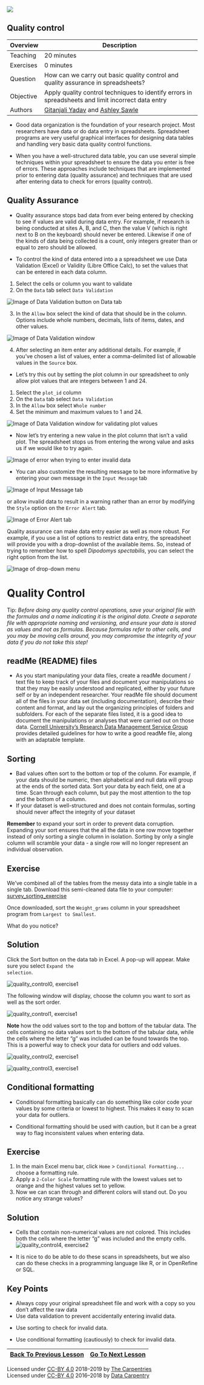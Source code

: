 <img src = /Images/R4R_header.png>

## Quality control
 
 
 | Overview | Description |
| --- | --- |
| Teaching | 20 minutes |
| Exercises | 0 minutes | 
| Question| How can we carry out basic quality control and quality assurance in spreadsheets? |
| Objective | Apply quality control techniques to identify errors in spreadsheets and limit incorrect data entry|
| Authors | [Gitanjali Yadav](http://www.nipgr.res.in/research/dr_gyadav.php) and [Ashley Sawle](https://www.cruk.cam.ac.uk/author/ashley-sawle) | 

* Good data organization is the foundation of your research
project. Most researchers have data or do data entry in
spreadsheets. Spreadsheet programs are very useful graphical
interfaces for designing data tables and handling very basic data
quality control functions. 


* When you have a well-structured data table, you can use several simple
techniques within your spreadsheet to ensure the data you enter is
free of errors. These approaches include techniques that are
implemented prior to entering data (quality assurance) and
techniques that are used after entering data to check for errors
(quality control).</p>

## Quality Assurance

* Quality assurance stops bad data from ever being entered by checking to see if
values are valid during data entry. For example, if research is being conducted
at sites A, B, and C, then the value V (which is right next to B on the
keyboard) should never be entered. Likewise if one of the kinds of data being
collected is a count, only integers greater than or equal to zero should be
allowed.</p>

* To control the kind of data entered into a a spreadsheet we use Data Validation
(Excel) or Validity (Libre Office Calc), to set the values that can be entered
in each data column.</p>
1. Select the cells or column you want to validate
2. On the <code class="highlighter-rouge">Data</code> tab select <code class="highlighter-rouge">Data Validation</code></p>

<img src="/Images/data_validation.png" alt="Image of Data Validation button on Data tab" />

3. In the <code class="highlighter-rouge">Allow</code> box select the kind of data that should be in the
   column. Options include whole numbers, decimals, lists of items, dates, and
   other values.</p>

<img src="/Images/data_validation_window.png" alt="Image of Data Validation window" />

4. After selecting an item enter any additional details. For example, if you’ve
   chosen a list of values, enter a comma-delimited list of allowable
   values in the <code class="highlighter-rouge">Source</code> box.</p>


* Let’s try this out by setting the plot column in our spreadsheet to only allow
plot values that are integers between 1 and 24.</p>

<ol>
  <li>Select the <code class="highlighter-rouge">plot_id</code> column</li>
  <li>On the <code class="highlighter-rouge">Data</code> tab select <code class="highlighter-rouge">Data Validation</code></li>
  <li>In the <code class="highlighter-rouge">Allow</code> box select <code class="highlighter-rouge">Whole number</code></li>
  <li>Set the minimum and maximum values to 1 and 24.</li>
</ol>

<p><img src="/Images/plot_validation.png" alt="Image of Data Validation window for validating plot values" /></p>

* Now let’s try entering a new value in the plot column that isn’t a valid
plot. The spreadsheet stops us from entering the wrong value and asks us if we
would like to try again.</p>

<p><img src="/Images/invalid_value.png" alt="Image of error when trying to enter invalid data" /></p>

* You can also customize the resulting message to be more informative by entering
your own message in the <code class="highlighter-rouge">Input Message</code> tab</p>

<p><img src="/Images/input_message.png" alt="Image of Input Message tab" /></p>

<p>or allow invalid data to result in a warning rather than an error by modifying the <code class="highlighter-rouge">Style</code>
option on the <code class="highlighter-rouge">Error Alert</code> tab.</p>

<p><img src="/Images/error_alert.png" alt="Image of Error Alert tab" /></p>

<p>Quality assurance can make data entry easier as well as more robust. For
example, if you use a list of options to restrict data entry, the spreadsheet
will provide you with a drop-downlist of the available items. So, instead of
trying to remember how to spell <em>Dipodomys spectabilis</em>, you can select the
right option from the list.</p>

<p><img src="/Images/drop_down_list.png" alt="Image of drop-down menu" /></p>

<h1 id="quality-control">Quality Control</h1>

<p>Tip: <em>Before doing any quality control operations, save your original file with the formulas and a name indicating it is the original
data. Create a separate file with appropriate naming and versioning, and ensure your data is stored as values and not as formulas. 
Because formulas refer to other cells, and you may be moving cells around, you may compromise the integrity of your data if you do not
take this step!</em></p>

## readMe (README) files

* As you start manipulating your data files, create a readMe document / text file to keep track of your files and
document your manipulations so that they may be easily understood and replicated, either by your future self or by an independent researcher. Your readMe file should document all of the files in your data set (including documentation), describe their content and format, and lay out the organizing principles of folders and subfolders. For each of the separate files listed, it is a good idea to document the manipulations or analyses that were carried out on those data. 
<a href="https://data.research.cornell.edu/content/readme">Cornell University’s Research Data Management Service Group</a> provides detailed guidelines for how to write a good readMe file, along with an adaptable template.</p>

## Sorting

* Bad values often sort to the bottom or top of the column. For example, if your data should be numeric, then alphabetical and null data will group at the ends of the sorted data. Sort your data by each field, one at a time. Scan through each column, but pay the most attention to the top and the bottom of a column. 
* If your dataset is well-structured and does not contain formulas, sorting should never affect the integrity of your dataset

<p><strong>Remember</strong> to expand your sort in order to prevent data corruption. Expanding your sort ensures that the all the data in one row move together instead of only sorting a single column in isolation. Sorting by only a single column will scramble your data - a single row will no longer represent an individual observation.</p>

## Exercise

  <p>We’ve combined all of the tables from the messy data into a single table in a single tab. Download this semi-cleaned data file to your computer: <a href="https://github.com/datacarpentry/spreadsheet-ecology-lesson/blob/gh-pages/data/survey_sorting_exercise.xlsx?raw=true">survey_sorting_exercise</a></p>

  <p>Once downloaded, sort the <code class="highlighter-rouge">Weight_grams</code> column in your spreadsheet program from <code class="highlighter-rouge">Largest to Smallest</code>.</p>

  <p>What do you notice?</p>

 ## Solution

 Click the Sort button on the data tab in Excel. A pop-up will appear. Make sure you select <code class="highlighter-rouge">Expand the selection</code>.</p>

 <p class="output"><img src="/Images/sorting_button.png" alt="quality_control0, exercise1" /></p>

 <p>The following window will display, choose the column you want to sort as well as the sort order.</p>

<p class="output"><img src="/Images/sorting_example.png" alt="quality_control1, exercise1" /></p>

<p><strong>Note</strong> how the odd values sort to the top and bottom of the tabular data. 
The cells containing no data values sort to the bottom of the tabular data, while the cells where the letter “g” was included can be found towards the top. This is a powerful way to check your data for outliers and odd values.</p>

<p class="output"><img src="/Images/sorting_solution_1.png" alt="quality_control2, exercise1" /></p>

<p class="output"><img src="/Images/sorting_solution_2.png" alt="quality_control3, exercise1" /></p>

## Conditional formatting

* Conditional formatting basically can do something like color code your values by some
criteria or lowest to highest. This makes it easy to scan your data for outliers.</p>

* Conditional formatting should be used with caution, but it can be a great way to flag inconsistent values when entering data.</p>

## Exercise
  <ol>
    <li>In the main Excel menu bar, click <code class="highlighter-rouge">Home</code> &gt; <code class="highlighter-rouge">Conditional Formatting...</code> choose a formatting rule.</li>
    <li>Apply a <code class="highlighter-rouge">2-Color Scale</code> formatting rule with the lowest values set to orange and the highest values set to yellow.</li>
    <li>Now we can scan through and different colors will stand out. Do you notice any strange values?</li>
  </ol>

## Solution

* Cells that contain non-numerical values are not colored. This includes both the cells where the letter “g” was included and the empty cells. 
<img src="/Images/conditional_formating.png" alt="quality_control4, exercise2" /></p>

* It is nice to do be able to do these scans in spreadsheets, but we also can do these
checks in a programming language like R, or in OpenRefine or SQL.</p>



## Key Points
- Always copy your original spreadsheet file and work with a copy so you don’t affect the raw data
- Use data validation to prevent accidentally entering invalid data.</p>
- Use sorting to check for invalid data.</p>
- Use conditional formatting (cautiously) to check for invalid data.</p>

| <a href="../00-intro/index.html"><span class="glyphicon glyphicon-menu-left" aria-hidden="true"></span><span class="sr-only">Back To Previous Lesson</span></a> | <a href="../02-common-mistakes/index.html"><span class="glyphicon glyphicon-menu-right" aria-hidden="true"></span><span class="sr-only">Go To Next Lesson</span></a> | 
  | ---- | ----|    
  
Licensed under <a href="">CC-BY 4.0</a> 2018–2019 by <a href="https://carpentries.org/">The Carpentries</a>
        <br>
Licensed under <a href="">CC-BY 4.0</a> 2016–2018 by <a href="http://datacarpentry.org">Data Carpentry</a>
